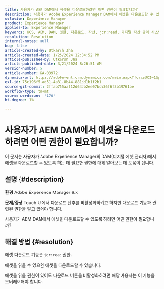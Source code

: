 ```yaml
---
title: 사용자가 AEM DAM에서 에셋을 다운로드하려면 어떤 권한이 필요합니까?
description: 사용자가 Adobe Experience Manager DAM에서 에셋을 다운로드할 수 있도록 하는 데 필요한 권한에 대해 알아봅니다.
solution: Experience Manager
product: Experience Manager
applies-to: Experience Manager
keywords: KCS, AEM, DAM, 권한, 다운로드, 자산, jcr:read, 디지털 자산 관리 시스템
resolution: Resolution
internal-notes: null
bug: false
article-created-by: Utkarsh Jha
article-created-date: 1/25/2024 12:04:52 PM
article-published-by: Utkarsh Jha
article-published-date: 3/21/2024 8:26:51 AM
version-number: 5
article-number: KA-03972
dynamics-url: https://adobe-ent.crm.dynamics.com/main.aspx?forceUCI=1&pagetype=entityrecord&etn=knowledgearticle&id=ecedb8ef-79bb-ee11-a569-6045bd0065b6
exl-id: 75c196f5-ad51-4a31-8b44-881dd1b1f2b1
source-git-commit: 2ffab755aaf12d64db2ee07bcb36f6f3b19761be
workflow-type: tm+mt
source-wordcount: '170'
ht-degree: 1%

---
```


# 사용자가 AEM DAM에서 에셋을 다운로드하려면 어떤 권한이 필요합니까?


이 문서는 사용자가 Adobe Experience Manager의 DAM(디지털 에셋 관리자)에서 에셋을 다운로드할 수 있도록 하는 데 필요한 권한에 대해 알아보는 데 도움이 됩니다.

## 설명 {#description}


<b>환경</b>
Adobe Experience Manager 6.x

<b>문제/증상</b>
Touch UI에서 다운로드 단추를 비활성화하려고 하지만 다운로드 기능과 관련된 권한을 알고 있어야 합니다.

사용자가 AEM DAM에서 에셋을 다운로드할 수 있도록 하려면 어떤 권한이 필요합니까?


## 해결 방법 {#resolution}


에셋 다운로드 기능은 `jcr:read` 권한.

에셋을 읽을 수 있으면 에셋을 다운로드할 수 있습니다.

에셋을 읽을 권한이 있어도 다운로드 버튼을 비활성화하려면 해당 사용자는 이 기능을 오버레이해야 합니다.
